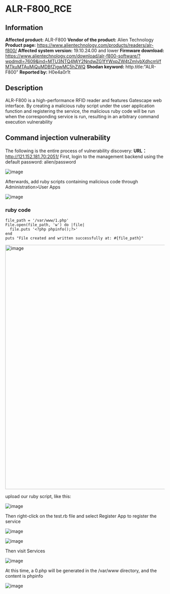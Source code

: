 # ALR-F800_RCE
## Information
**Affected product:** ALR-F800
**Vendor of the product:** Alien Technology
**Product page:** https://www.alientechnology.com/products/readers/alr-f800/
**Affected system version:** 19.10.24.00 and lower
**Firmware download:** https://www.alientechnology.com/download/alr-f800-software/?wpdmdl=7609&ind=MTU3NTQ4MjY2NndwZG1fYWxpZW4tZmlybXdhcmVfMTkuMTAuMjQuMDBfZjgwMC5hZWQ
**Shodan keyword:** http.title:"ALR-F800"
**Reported by:** H0e4a0r1t
## Description
ALR-F800 is a high-performance RFID reader and features Gatescape web interface.
By creating a malicious ruby script under the user application function and registering the service, the malicious ruby code will be run when the corresponding service is run, resulting in an arbitrary command execution vulnerability

## Command injection vulnerability
The following is the entire process of vulnerability discovery:
**URL：** http://121.152.181.70:2051/
First, login to the management backend using the default password: alien/password

![image](https://github.com/user-attachments/assets/ea4b205f-3d6f-45ef-8a6d-4df78949a0d9)

Afterwards, add ruby scripts containing malicious code through Administration>User Apps

![image](https://github.com/user-attachments/assets/6acd0e3e-47f2-459a-9e7e-a06aee25624f)

### ruby code
```
file_path = '/var/www/1.php'
File.open(file_path, 'w') do |file|
  file.puts '<?php phpinfo();?>'
end
puts "File created and written successfully at: #{file_path}"
```

<img width="770" alt="image" src="https://github.com/user-attachments/assets/5db00ba9-4ed3-4953-b15a-4991b1177730">

upload our ruby script, like this:

![image](https://github.com/user-attachments/assets/9b0e269b-5cbb-4faa-9a9e-246b8d9508fa)
 
Then right-click on the test.rb file and select Register App to register the service
 
![image](https://github.com/user-attachments/assets/ff94f740-f3ba-43fe-8541-b91a567602fe)

![image](https://github.com/user-attachments/assets/0accacf0-8dae-41fa-acac-9c06b0d478b5)

Then visit Services

![image](https://github.com/user-attachments/assets/b76c7354-f41e-4564-9844-2f536e5ecd52)

At this time, a 0.php will be generated in the /var/www directory, and the content is phpinfo

![image](https://github.com/user-attachments/assets/ee700cc4-e9a2-41ec-b6ba-1c1b5f5e78d3)

